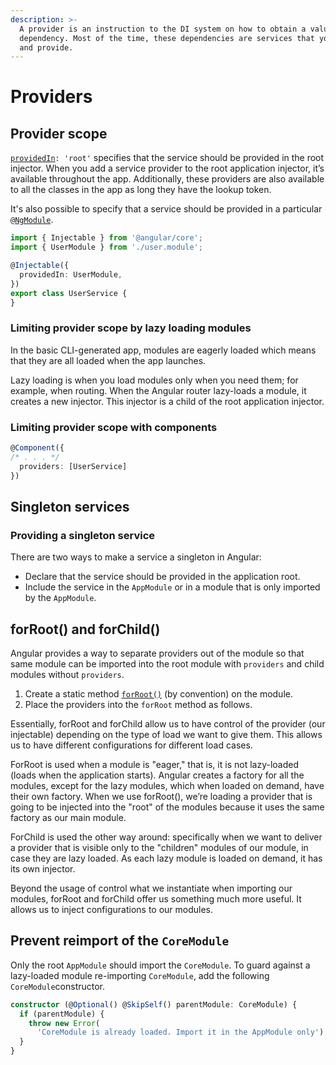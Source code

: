 ```yaml
---
description: >-
  A provider is an instruction to the DI system on how to obtain a value for a
  dependency. Most of the time, these dependencies are services that you create
  and provide.
---
```


# Providers

## Provider scope

[`providedIn`](https://angular.io/api/core/Injectable#providedIn)`: 'root'` specifies that the service should be provided in the root injector. When you add a service provider to the root application injector, it’s available throughout the app. Additionally, these providers are also available to all the classes in the app as long they have the lookup token.

It's also possible to specify that a service should be provided in a particular `@`[`NgModule`](https://angular.io/api/core/NgModule).

```typescript
import { Injectable } from '@angular/core';
import { UserModule } from './user.module';

@Injectable({
  providedIn: UserModule,
})
export class UserService {
}
```

### Limiting provider scope by lazy loading modules  <a href="#limiting-provider-scope-by-lazy-loading-modules" id="limiting-provider-scope-by-lazy-loading-modules"></a>

In the basic CLI-generated app, modules are eagerly loaded which means that they are all loaded when the app launches.

Lazy loading is when you load modules only when you need them; for example, when routing. When the Angular router lazy-loads a module, it creates a new injector. This injector is a child of the root application injector.

### Limiting provider scope with components  <a href="#limiting-provider-scope-with-components" id="limiting-provider-scope-with-components"></a>

```typescript
@Component({
/* . . . */
  providers: [UserService]
})
```

## Singleton services

### Providing a singleton service  <a href="#providing-a-singleton-service" id="providing-a-singleton-service"></a>

There are two ways to make a service a singleton in Angular:

* Declare that the service should be provided in the application root.
* Include the service in the `AppModule` or in a module that is only imported by the `AppModule`.

## forRoot() and forChild()

Angular provides a way to separate providers out of the module so that same module can be imported into the root module with `providers` and child modules without `providers`.

1. Create a static method [`forRoot()`](https://angular.io/api/router/RouterModule#forRoot) (by convention) on the module.
2. Place the providers into the `forRoot` method as follows.

Essentially, forRoot and forChild allow us to have control of the provider (our injectable) depending on the type of load we want to give them. This allows us to have different configurations for different load cases.

ForRoot is used when a module is "eager," that is, it is not lazy-loaded (loads when the application starts). Angular creates a factory for all the modules, except for the lazy modules, which when loaded on demand, have their own factory. When we use forRoot(), we’re loading a provider that is going to be injected into the "root" of the modules because it uses the same factory as our main module.

ForChild is used the other way around: specifically when we want to deliver a provider that is visible only to the "children" modules of our module, in case they are lazy loaded. As each lazy module is loaded on demand, it has its own injector.

Beyond the usage of control what we instantiate when importing our modules, forRoot and forChild offer us something much more useful. It allows us to inject configurations to our modules.

## Prevent reimport of the `CoreModule`

Only the root `AppModule` should import the `CoreModule`. To guard against a lazy-loaded module re-importing `CoreModule`, add the following `CoreModule`constructor.

```typescript
constructor (@Optional() @SkipSelf() parentModule: CoreModule) {
  if (parentModule) {
    throw new Error(
      'CoreModule is already loaded. Import it in the AppModule only');
  }
}
```
